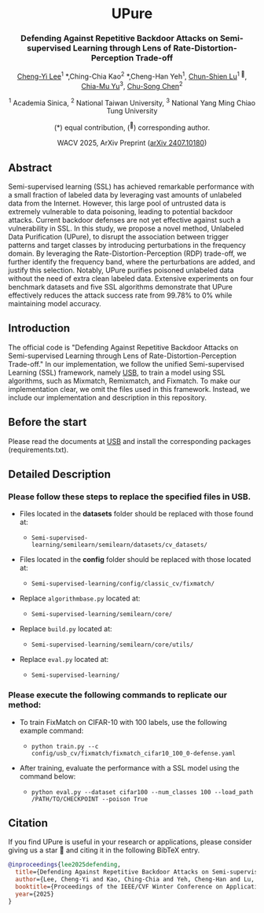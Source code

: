 <div align="center">
<h1>UPure</h1>
<h3>Defending Against Repetitive Backdoor Attacks on Semi-supervised Learning through Lens of Rate-Distortion-Perception Trade-off</h3>

[Cheng-Yi Lee](https://scholar.google.com.tw/citations?hl=en&user=rChf7L4AAAAJ)<sup>1</sup> \*,Ching-Chia Kao<sup>2</sup> \*,Cheng-Han Yeh<sup>1</sup>, [Chun-Shien Lu](https://scholar.google.com.tw/citations?user=3iOHvUAAAAAJ&hl=en&oi=ao)<sup>1 :email:</sup>, [Chia-Mu Yu](https://scholar.google.com.tw/citations?user=dW4W4isAAAAJ&hl=en&oi=ao)<sup>3</sup>, [Chu-Song Chen](https://scholar.google.com.tw/citations?user=WKk6fIQAAAAJ&hl=en&oi=ao)<sup>2</sup>

<sup>1</sup> Academia Sinica, <sup>2</sup> National Taiwan University,  <sup>3</sup> National Yang Ming Chiao Tung University

(\*) equal contribution, (<sup>:email:</sup>) corresponding author.

WACV 2025, ArXiv Preprint ([arXiv 2407.10180](https://arxiv.org/abs/2407.10180))

</div>

## Abstract
Semi-supervised learning (SSL) has achieved remarkable performance with a small fraction of labeled data by leveraging vast amounts of unlabeled data from the Internet. However, this large pool of untrusted data is extremely vulnerable to data poisoning, leading to potential backdoor attacks. Current backdoor defenses are not yet effective against such a vulnerability in SSL. In this study, we propose a novel method, Unlabeled Data Purification (UPure), to disrupt the association between trigger patterns and target classes by introducing perturbations in the frequency domain. By leveraging the Rate-Distortion-Perception (RDP) trade-off, we further identify the frequency band, where the perturbations are added, and justify this selection. Notably, UPure purifies poisoned unlabeled data without the need of extra clean labeled data. Extensive experiments on four benchmark datasets and five SSL algorithms demonstrate that UPure effectively reduces the attack success rate from 99.78% to 0% while maintaining model accuracy.


## Introduction
The official code is "Defending Against Repetitive Backdoor Attacks on Semi-supervised Learning through Lens of Rate-Distortion-Perception Trade-off." In our implementation, we follow the unified Semi-supervised Learning (SSL) framework, namely [USB](https://github.com/microsoft/Semi-supervised-learning), to train a model using SSL algorithms, such as Mixmatch, Remixmatch, and Fixmatch. To make our implementation clear, we omit the files used in this framework. Instead, we include our implementation and description in this repository.

## Before the start
Please read the documents at [USB](https://github.com/microsoft/Semi-supervised-learning) and install the corresponding packages (requirements.txt).

## Detailed Description
### Please follow these steps to replace the specified files in USB.
- Files located in the **datasets** folder should be replaced with those found at:
  - `Semi-supervised-learning/semilearn/semilearn/datasets/cv_datasets/`
  
- Files located in the **config** folder should be replaced with those located at:
  - `Semi-supervised-learning/config/classic_cv/fixmatch/`

- Replace ``algorithmbase.py`` located at:
  - `Semi-supervised-learning/semilearn/core/`

- Replace ``build.py`` located at:
  - `Semi-supervised-learning/semilearn/core/utils/`

- Replace ``eval.py`` located at:
  - `Semi-supervised-learning/`

### Please execute the following commands to replicate our method:
- To train FixMatch on CIFAR-10 with 100 labels, use the following example command:
  -  `python train.py --c config/usb_cv/fixmatch/fixmatch_cifar10_100_0-defense.yaml`

- After training, evaluate the performance with a SSL model using the command below:
  - `python eval.py --dataset cifar100 --num_classes 100 --load_path /PATH/TO/CHECKPOINT --poison True`

## Citation
If you find UPure is useful in your research or applications, please consider giving us a star 🌟 and citing it in the following BibTeX entry.

```bibtex
@inproceedings{lee2025defending,
  title={Defending Against Repetitive Backdoor Attacks on Semi-supervised Learning through Lens of Rate-Distortion-Perception Trade-off},
  author={Lee, Cheng-Yi and Kao, Ching-Chia and Yeh, Cheng-Han and Lu, Chun-Shien and Yu, Chia-Mu and Chen, Chu-Song},
  booktitle={Proceedings of the IEEE/CVF Winter Conference on Applications of Computer Vision},
  year={2025}
}
```
